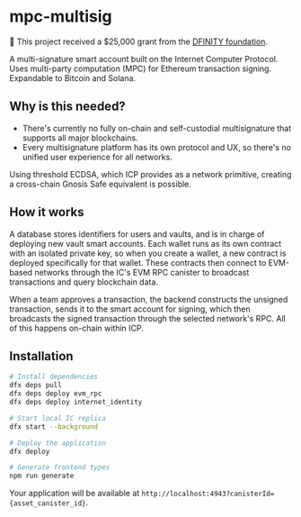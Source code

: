 # mpc-multisig
💝 This project received a $25,000 grant from the [DFINITY foundation](https://dfinity.org/grants).

A multi-signature smart account built on the Internet Computer Protocol. Uses multi-party computation (MPC) for Ethereum transaction signing. Expandable to Bitcoin and Solana.

## Why is this needed?

* There's currently no fully on-chain and self-custodial multisignature that supports all major blockchains.
* Every multisignature platform has its own protocol and UX, so there's no unified user experience for all networks.

Using threshold ECDSA, which ICP provides as a network primitive, creating a cross-chain Gnosis Safe equivalent is possible.

## How it works
A database stores identifiers for users and vaults, and is in charge of deploying new vault smart accounts. Each wallet runs as its own contract with an isolated private key, so when you create a wallet, a new contract is deployed specifically for that wallet. These contracts then connect to EVM-based networks through the IC's EVM RPC canister to broadcast transactions and query blockchain data.

When a team approves a transaction, the backend constructs the unsigned transaction, sends it to the smart account for signing, which then broadcasts the signed transaction through the selected network's RPC. All of this happens on-chain within ICP.

## Installation

```bash
# Install dependencies
dfx deps pull
dfx deps deploy evm_rpc
dfx deps deploy internet_identity

# Start local IC replica
dfx start --background

# Deploy the application
dfx deploy

# Generate frontend types
npm run generate
```

Your application will be available at `http://localhost:4943?canisterId={asset_canister_id}`.
